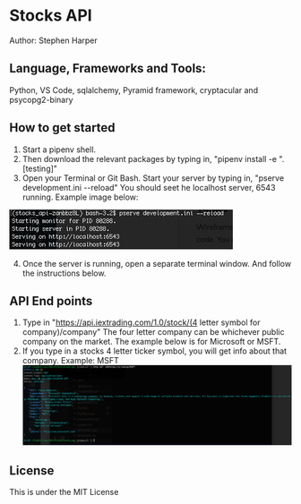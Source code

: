 # Stocks API
Author: Stephen Harper


## Language, Frameworks and Tools: 
Python, VS Code, sqlalchemy, Pyramid framework, cryptacular and psycopg2-binary

## How to get started
1. Start a pipenv shell. 
2. Then download the relevant packages by typing in, 
"pipenv install -e ".[testing]"
3. Open your Terminal or Git Bash. Start your server by typing in, 
"pserve development.ini --reload" You should seet he localhost server, 6543 running. 
Example image below:

![pserve_running](assets/pserve_running.png)

4. Once the server is running, open a separate terminal window. And follow the instructions below.

## API End points
1. Type in "https://api.iextrading.com/1.0/stock/(4 letter symbol for company)/company"
The four letter company can be whichever public company on the market. The example below is for Microsoft or MSFT.
2. If you type in a stocks 4 letter ticker symbol, you will get info about that company.
Example: MSFT
![API Call](assets/API_call.png)

## License
This is under the MIT License
